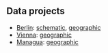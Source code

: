 ## Data projects

* [Berlin](https://github.com/OpenMetroMapsData/berlin):
  [schematic](https://raw.githubusercontent.com/OpenMetroMapsData/berlin/master/schematic.xml),
  [geographic](https://raw.githubusercontent.com/OpenMetroMapsData/berlin/master/geographic.xml)
* [Vienna](https://github.com/OpenMetroMapsData/vienna):
  [geographic](https://raw.githubusercontent.com/OpenMetroMapsData/vienna/master/geographic.xml)
* [Managua](https://github.com/OpenMetroMapsData/managua):
  [geographic](https://raw.githubusercontent.com/OpenMetroMapsData/managua/master/geographic.xml)

